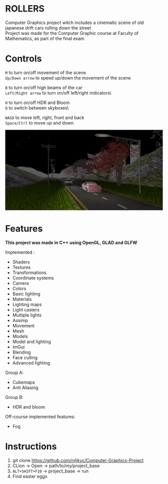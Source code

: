 # ROLLERS
Computer Graphics project witch includes a cinematic scene of old japanese drift cars rolling down the street\
Project was made for the Computer Graphic course at Faculty of Mathematics, as part of the final exam


# Controls

`M` to turn on/off movement of the scene\
`Up/Down arrow` to speed up/down the movement of the scene

`B` to turn on/off high beams of the car\
`Left/Right arrow` to turn on/off left/right indicators\

`H` to turn on/off HDR and Bloom\
`Q` to switch between skyboxes\

`WASD` to move left, right, front and back\
`Space/Ctrl` to move up and down


![alt text](img.png)

# Features
**This project was made in C++ using OpenGL, GLAD and GLFW**

Implemented :
- Shaders
- Textures
- Transformations
- Coordinate systems
- Camera
- Colors
- Basic lighting
- Materials
- Lighting maps
- Light casters
- Multiple lights
- Assimp
- Movement
- Mesh
- Models
- Model and lighting
- ImGui
- Blending
- Face culling
- Advanced lighting

Group A:
- Cubemaps
- Anti Aliasing

Group B:
- HDR and bloom

Off-course implemented features:
- Fog

# Instructions

1. git clone https://github.com/mljkvc/Computer-Graphics-Project
2. CLion -> Open -> path/to/my/project_base
3. `ALT+SHIFT+F10` -> project_base -> run
4. Find easter eggs

